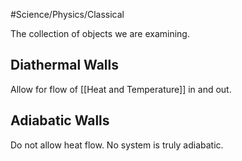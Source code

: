 #Science/Physics/Classical 

The collection of objects we are examining. 

## Diathermal Walls

Allow for flow of [[Heat and Temperature]] in and out. 

## Adiabatic Walls

Do not allow heat flow. No system is truly adiabatic. 